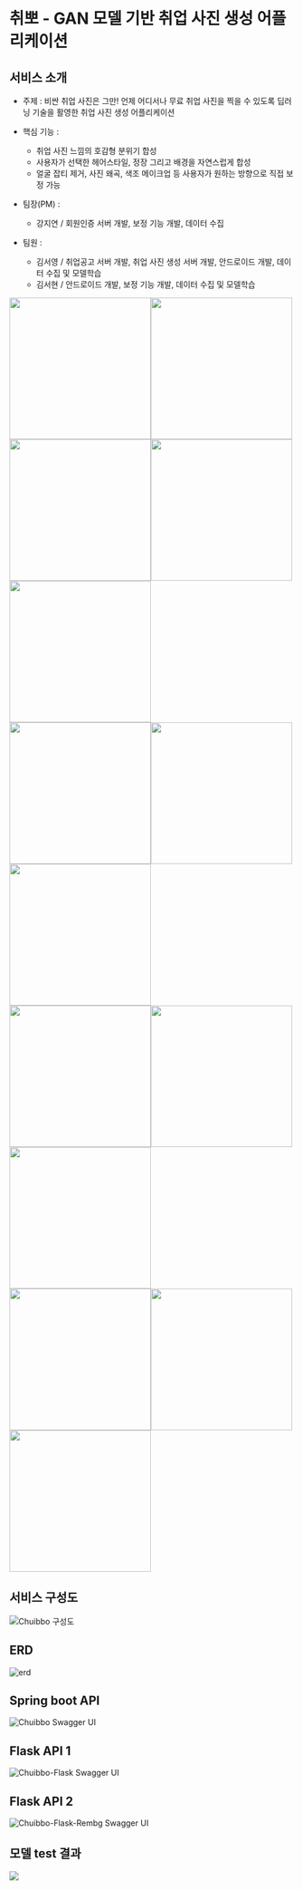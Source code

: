 # 취뽀 - GAN 모델 기반 취업 사진 생성 어플리케이션

## 서비스 소개
* 주제 : 비싼 취업 사진은 그만! 언제 어디서나 무료 취업 사진을 찍을 수 있도록 딥러닝 기술을 활영한 취업 사진 생성 어플리케이션
* 핵심 기능 :
    * 취업 사진 느낌의 호감형 분위기 합성
    * 사용자가 선택한 헤어스타일, 정장 그리고 배경을 자연스럽게 합성
    * 얼굴 잡티 제거, 사진 왜곡, 색조 메이크업 등 사용자가 원하는 방향으로 직접 보정 가능
    
* 팀장(PM) : 
   * 강지연 / 회원인증 서버 개발, 보정 기능 개발, 데이터 수집
* 팀원 : 
   * 김서영 / 취업공고 서버 개발, 취업 사진 생성 서버 개발, 안드로이드 개발, 데이터 수집 및 모델학습
   * 김서현 / 안드로이드 개발, 보정 기능 개발, 데이터 수집 및 모델학습

<img src="https://user-images.githubusercontent.com/43838022/158022207-07dd851b-4bae-4fdc-9631-aa6edbb20be1.png" width="250" height="auto"/><img src="https://user-images.githubusercontent.com/43838022/158022210-e14c38f1-b825-4606-ab6c-7f8473bf8324.png" width="250" height="auto"/><br>
<img src="https://user-images.githubusercontent.com/43838022/158022156-360f8de2-d5d2-46c8-b6e6-a94d220e6c3c.png" width="250" height="auto"/><img src="https://user-images.githubusercontent.com/43838022/158022158-46e3d217-9edc-4c29-85eb-3f032a61ad6f.png" width="250" height="auto"/><img src="https://user-images.githubusercontent.com/43838022/158022173-45a95d7a-a85f-41c7-970a-1c7810f9ecf0.png" width="250" height="auto"/><br>
<img src="https://user-images.githubusercontent.com/43838022/158022179-bca795fb-053e-41fc-b66e-9505c61a3531.png" width="250" height="auto"/><img src="https://user-images.githubusercontent.com/43838022/158022181-6cfd9b21-8509-4b6c-8449-5488e92df8d8.png" width="250" height="auto"/><img src="https://user-images.githubusercontent.com/43838022/158022183-3cd32e05-e336-4d94-bcb9-615153e55b4b.png" width="250" height="auto"/><br>
<img src="https://user-images.githubusercontent.com/43838022/158022194-9b07737c-54ae-4872-ad7f-6a5eb6545a8b.png" width="250" height="auto"/><img src="https://user-images.githubusercontent.com/43838022/158022195-8b55fd0e-4804-41a2-8079-5cb56f3b5813.png" width="250" height="auto"/><img src="https://user-images.githubusercontent.com/43838022/158022198-9f039c19-9d07-4d90-8af2-c39fbccd0da8.png" width="250" height="auto"/><br>
<img src="https://user-images.githubusercontent.com/43838022/158022203-f6ff88df-1f95-4463-9125-93bbac579f50.png" width="250" height="auto"/><img src="https://user-images.githubusercontent.com/43838022/158022215-e09c97de-3d89-496b-9fe9-1c6f466b4d8c.png" width="250" height="auto"/><img src="https://user-images.githubusercontent.com/43838022/158022222-5732410d-f12e-4fe1-b161-f0e6cc9b1467.png" width="250" height="auto"/>

## 서비스 구성도
![Chuibbo 구성도](https://user-images.githubusercontent.com/43838022/158013757-f4e6a703-7044-46b5-ba21-8714a43f05f2.png)

## ERD
![erd](https://user-images.githubusercontent.com/43838022/144740040-5e03da9d-e5a9-414f-b5eb-d29b58796b6f.png)

## Spring boot API
![Chuibbo Swagger UI](https://user-images.githubusercontent.com/43838022/159553817-0e7432d8-ff81-415f-a459-d85c54f4803d.png)

## Flask API 1
![Chuibbo-Flask Swagger UI](https://user-images.githubusercontent.com/43838022/159553839-516cdc2d-073e-4713-88b5-1d2f273c87d9.png)

## Flask API 2
![Chuibbo-Flask-Rembg Swagger UI](https://user-images.githubusercontent.com/43838022/159553854-36ef2e65-5f9c-44b2-9113-716b819917f9.png)

## 모델 test 결과
<img src="./resources/test.png"/>
